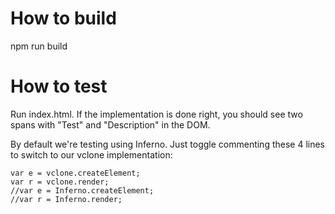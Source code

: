 # How to build
npm run build

# How to test
Run index.html. If the implementation is done right, you should see two spans with 
"Test" and "Description" in the DOM. 

By default we're testing using Inferno. Just toggle commenting these 4 lines to switch 
to our vclone implementation:

```
var e = vclone.createElement;
var r = vclone.render;
//var e = Inferno.createElement;
//var r = Inferno.render;
```